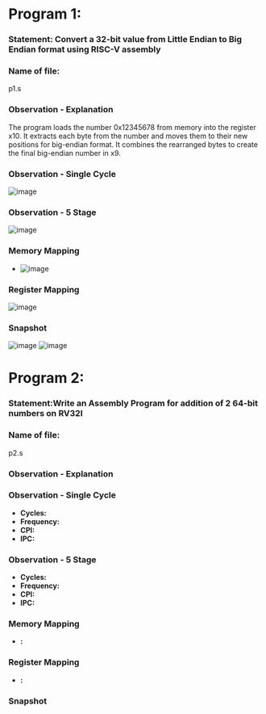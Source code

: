 # Program 1: 
### Statement: Convert a 32-bit value from Little Endian to Big Endian format using RISC-V assembly

### Name of file:
p1.s

### Observation - Explanation
The program loads the number 0x12345678 from memory into the register x10.
It extracts each byte from the number and moves them to their new positions for big-endian format.
It combines the rearranged bytes to create the final big-endian number in x9.


### Observation - Single Cycle
![image](https://github.com/user-attachments/assets/3cd22d24-7fb8-46b0-b73e-d8b0d426c5f3)


### Observation - 5 Stage
![image](https://github.com/user-attachments/assets/1db3acd0-02d1-4dc3-881f-7c0c039b7e02)


### Memory Mapping

- ![image](https://github.com/user-attachments/assets/b13122ab-8cc8-4ab8-87d2-5ce814eccb9b)
  

### Register Mapping
![image](https://github.com/user-attachments/assets/be97ad7a-f178-4abe-acba-530a440909e3)

 

### Snapshot

![image](https://github.com/user-attachments/assets/53ac4fc2-ca48-40d4-a757-6c39cab54c22)
![image](https://github.com/user-attachments/assets/6c2fbea5-24e2-4cdb-a803-f76c505a43a5)





# Program 2: 
### Statement:Write an Assembly Program for addition of 2 64-bit numbers on RV32I

### Name of file:
p2.s

### Observation - Explanation


### Observation - Single Cycle
- **Cycles:** 
- **Frequency:** 
- **CPI:** 
- **IPC:**

### Observation - 5 Stage
- **Cycles:** 
- **Frequency:**
- **CPI:**
- **IPC:** 

### Memory Mapping
- **<Register Number Used>:**  

### Register Mapping
- **<Register Number Used>:** 

### Snapshot






